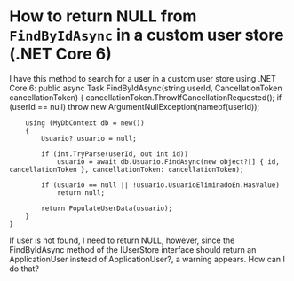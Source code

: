 
# How to return NULL from `FindByIdAsync` in a custom user store (.NET Core 6)

I have this method to search for a user in a custom user store using .NET Core 6:
    public async Task<ApplicationUser> FindByIdAsync(string userId, CancellationToken cancellationToken)
    {
        cancellationToken.ThrowIfCancellationRequested();
        if (userId == null) throw new ArgumentNullException(nameof(userId));

        using (MyDbContext db = new())
        {
            Usuario? usuario = null;

            if (int.TryParse(userId, out int id))
                usuario = await db.Usuario.FindAsync(new object?[] { id, cancellationToken }, cancellationToken: cancellationToken);

            if (usuario == null || !usuario.UsuarioEliminadoEn.HasValue)
                return null;

            return PopulateUserData(usuario);
        }
    }

If user is not found, I need to return NULL, however, since the FindByIdAsync method of the IUserStore interface should return an ApplicationUser instead of ApplicationUser?, a warning appears.
How can I do that?

        